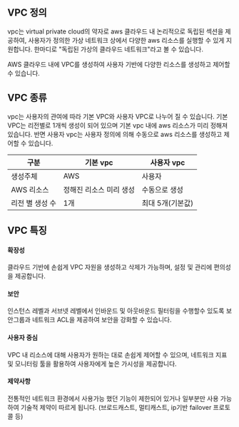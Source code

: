 ## VPC 정의
vpc는 virtual private cloud의 약자로 aws 클라우드 내 논리적으로 독립된 섹션을 제공하여, 
사용자가 정의한 가상 네트워크 상에서 다양한 aws 리소스를 실행할 수 있게 지원합니다.
한마디로 "독립된 가상의 클라우드 네트워크"라고 볼 수 있습니다.   
   
AWS 클라우드 내에 VPC를 생성하여 사용자 기반에 다양한 리소스를 생성하고 제어할 수 있습니다.

## VPC 종류
vpc는 사용자의 관여에 따라 기본 VPC와 사용자 VPC로 나누어 질 수 있습니다. 기본 VPC는 리전별로 1개씩 생성이 되어 있으며
기본 vpc 내에 aws 리소스가 미리 정해져 있습니다. 반면 사용자 vpc는 사용자 정의에 의해 수동으로 aws 리소스를 생성하고 제어할 수
있습니다.

|구분|기본 vpc|사용자 vpc|
|-|-|-|
|생성주체|AWS|사용자|
|AWS 리소스|정해진 리소스 미리 생성|수동으로 생성|
|리전 별 생성 수|1개|최대 5개(기본값)|

## VPC 특징

#### 확장성
클라우드 기반에 손쉽게 VPC 자원을 생성하고 삭제가 가능하며, 설정 및 관리에 편의성을 제공합니다.

#### 보안
인스턴스 레벨과 서브넷 레벨에서 인바운드 및 아웃바운드 필터링을 수행할수 있도록 보안그룹과 네트워크 ACL을 제공하여
보안을 강화할 수 있습니다.

#### 사용자 중심
VPC 내 리소스에 대해 사용자가 원하는 대로 손쉽게 제어할 수 있으며, 네트워크 지표 및 모니터링 툴을 활용하여 사용자에게
높은 가시성을 제공합니다.

#### 제약사항
전통적인 네트워크 환경에서 사용가능 했던 기능이 제한되어 있거나 일부분만 사용 가능하여 기술적 제약이 따르게 됩니다.
(브로드캐스트, 멀티캐스트, ip기반 failover 프로토콜 등)
